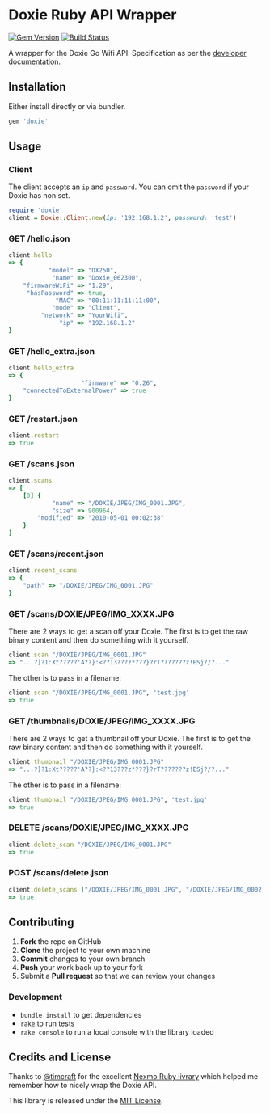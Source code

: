 # Doxie Ruby API Wrapper

[![Gem Version](https://badge.fury.io/rb/doxie.svg)](https://badge.fury.io/rb/doxie) [![Build Status](https://travis-ci.org/cbetta/doxie.svg?branch=master)](https://travis-ci.org/cbetta/doxie)

A wrapper for the Doxie Go Wifi API. Specification as per the [developer documentation](http://help.getdoxie.com/content/doxiego/05-advanced/03-wifi/04-api/Doxie-API-Developer-Guide.pdf).

## Installation

Either install directly or via bundler.

```rb
gem 'doxie'
```

## Usage

### Client

The client accepts an `ip` and `password`. You can omit the `password` if your Doxie has non set.

```rb
require 'doxie'
client = Doxie::Client.new(ip: '192.168.1.2', password: 'test')
```

### GET /hello.json

```rb
client.hello
=> {
           "model" => "DX250",
            "name" => "Doxie_062300",
    "firmwareWiFi" => "1.29",
     "hasPassword" => true,
             "MAC" => "00:11:11:11:11:00",
            "mode" => "Client",
         "network" => "YourWifi",
              "ip" => "192.168.1.2"
}
```

### GET /hello_extra.json

```rb
client.hello_extra
=> {
                    "firmware" => "0.26",
    "connectedToExternalPower" => true
}
```

### GET /restart.json

```rb
client.restart
=> true
```

### GET /scans.json

```rb
client.scans
=> [
    [0] {
            "name" => "/DOXIE/JPEG/IMG_0001.JPG",
            "size" => 900964,
        "modified" => "2010-05-01 00:02:38"
    }
]
```


### GET /scans/recent.json

```rb
client.recent_scans
=> {
    "path" => "/DOXIE/JPEG/IMG_0001.JPG"
}
```

### GET /scans/DOXIE/JPEG/IMG_XXXX.JPG

There are 2 ways to get a scan off your Doxie. The first is to get the raw binary content and then do something with it yourself.

```rb
client.scan "/DOXIE/JPEG/IMG_0001.JPG"
=> "...?]?1:Xt?????'A??}:<??13???z*???}?rT???????z!ESj?/?..."
```

The other is to pass in a filename:

```rb
client.scan "/DOXIE/JPEG/IMG_0001.JPG", 'test.jpg'
=> true
```

### GET /thumbnails/DOXIE/JPEG/IMG_XXXX.JPG

There are 2 ways to get a thumbnail off your Doxie. The first is to get the raw binary content and then do something with it yourself.

```rb
client.thumbnail "/DOXIE/JPEG/IMG_0001.JPG"
=> "...?]?1:Xt?????'A??}:<??13???z*???}?rT???????z!ESj?/?..."
```

The other is to pass in a filename:

```rb
client.thumbnail "/DOXIE/JPEG/IMG_0001.JPG", 'test.jpg'
=> true
```

### DELETE /scans/DOXIE/JPEG/IMG_XXXX.JPG

```rb
client.delete_scan "/DOXIE/JPEG/IMG_0001.JPG"
=> true
```

### POST /scans/delete.json

```rb
client.delete_scans ["/DOXIE/JPEG/IMG_0001.JPG", "/DOXIE/JPEG/IMG_0002.JPG"]
=> true
```

## Contributing

 1. **Fork** the repo on GitHub
 2. **Clone** the project to your own machine
 3. **Commit** changes to your own branch
 4. **Push** your work back up to your fork
 5. Submit a **Pull request** so that we can review your changes

### Development

* `bundle install` to get dependencies
* `rake` to run tests
* `rake console` to run a local console with the library loaded

## Credits and License

Thanks to [@timcraft](https://github.com/timcraft) for the excellent [Nexmo Ruby livrary](https://github.com/Nexmo/nexmo-ruby) which helped me remember how to nicely wrap the Doxie API.

This library is released under the [MIT License](LICENSE).
